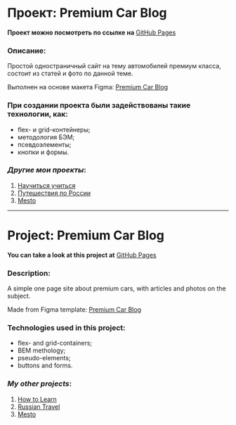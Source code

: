 # Проект: Premium Car Blog

**Проект можно посмотреть по ссылке на** [GitHub Pages](https://kliueva-kath.github.io/premium-car-blog/)

### Описание:

Простой одностраничный сайт на тему автомобилей премиум класса, состоит из статей и фото по данной теме.

Выполнен на основе макета Figma: [Premium Car Blog](https://www.figma.com/file/zpEryUaC1ranXzf9jAsK2c/Premium-Car-Blog-Template)

### При создании проекта были задействованы такие технологии, как:

- flex- и grid-контейнеры;
- методология БЭМ;
- псевдоэлементы;
- кнопки и формы.

### _Другие мои проекты_:

1. [Научиться учиться](https://kliueva-kath.github.io/how-to-learn/)
2. [Путешествия по России](https://kliueva-kath.github.io/russian-travel/)
3. [Mesto](https://github.com/Kliueva-Kath/mesto/)


---

# Project: Premium Car Blog

**You can take a look at this project at** [GitHub Pages](https://kliueva-kath.github.io/premium-car-blog/)

### Description:

A simple one page site about premium cars, with articles and photos on the subject.

Made from Figma template: [Premium Car Blog](https://www.figma.com/file/zpEryUaC1ranXzf9jAsK2c/Premium-Car-Blog-Template)

### Technologies used in this project:

- flex- and grid-containers;
- BEM methology;
- pseudo-elements;
- buttons and forms.

### _My other projects_:

1. [How to Learn](https://kliueva-kath.github.io/how-to-learn/)
2. [Russian Travel](https://kliueva-kath.github.io/russian-travel/)
3. [Mesto](https://github.com/Kliueva-Kath/mesto/)
